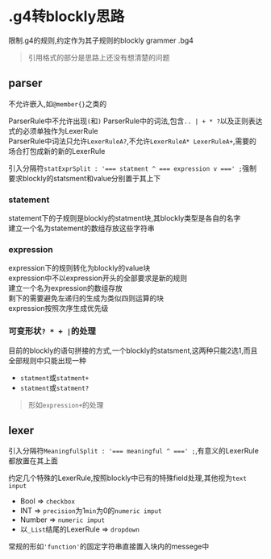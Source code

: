 # .g4转blockly思路
限制.g4的规则,约定作为其子规则的blockly grammer .bg4

> 引用格式的部分是思路上还没有想清楚的问题

## parser

不允许嵌入,如`@member{}`之类的

ParserRule中不允许出现`(`和`)`
ParserRule中的词法,包含`.. | + * ?`以及正则表达式的必须单独作为LexerRule  
ParserRule中词法只允许`LexerRuleA?`,不允许`LexerRuleA* LexerRuleA+`,需要的场合打包成新的新的LexerRule

引入分隔符`statExprSplit : '=== statment ^ === expression v ===' ;`强制要求blockly的statsment和value分别置于其上下

### statement

statement下的子规则是blockly的statment块,其blockly类型是各自的名字  
建立一个名为statement的数组存放这些字符串

### expression

expression下的规则转化为blockly的value块  
expression中不以expression开头的全部要求是新的规则  
建立一个名为expression的数组存放  
剩下的需要避免左递归的生成为类似四则运算的块  
expression按照次序生成优先级

### 可变形状`? * + |`的处理

目前的blockly的语句拼接的方式,一个blockly的statsment,这两种只能2选1,而且全部规则中只能出现一种
+ `statment`或`statment+`
+ `statment`或`statment?`

> 形如`expression+`的处理

## lexer

引入分隔符`MeaningfulSplit : '=== meaningful ^ ===' ;`,有意义的LexerRule都放置在其上面

约定几个特殊的LexerRule,按照blockly中已有的特殊field处理,其他视为`text input`
+ Bool => `checkbox`
+ INT => `precision`为1`min`为0的`numeric imput`
+ Number => `numeric imput`
+ 以`_List`结尾的LexerRule => `dropdown`

常规的形如`'function'`的固定字符串直接置入块内的messege中


